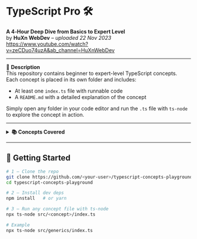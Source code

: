 # TypeScript Pro 🛠️  
**A 4‑Hour Deep Dive from Basics to Expert Level**  
by **HuXn WebDev** – *uploaded 22 Nov 2023*  
<https://www.youtube.com/watch?v=zeCDuo74uzA&ab_channel=HuXnWebDev>

---

📄 **Description**  
This repository contains beginner to expert-level TypeScript concepts.  
Each concept is placed in its own folder and includes:

- At least one `index.ts` file with runnable code  
- A `README.md` with a detailed explanation of the concept  

Simply open any folder in your code editor and run the `.ts` file with `ts-node` to explore the concept in action.

---

<details>
<summary><strong>📚 Concepts Covered</strong></summary>

- Annotations  
- The **`any`** type  
- Array types  
- Multi‑dimensional arrays  
- Default‑parameter values  
- Enums  
- Function‑parameter annotations  
- Function‑return annotations  
- Generics  
- Interfaces  
- Intersection types  
- Literal types  
- Objects  
- OOP / Classes  
- Optional properties  
- Read‑only properties  
- Tuples  
- Type aliases  
- Type inference  
- Type narrowing  
- Union types  
- The **`never`** keyword  
- Void functions  

</details>

---

## 🚀 Getting Started

```bash
# 1 – Clone the repo
git clone https://github.com/<your‑user>/typescript-concepts-playground.git
cd typescript-concepts-playground

# 2 – Install dev deps
npm install   # or yarn

# 3 – Run any concept file with ts‑node
npx ts-node src/<concept>/index.ts

# Example
npx ts-node src/generics/index.ts
